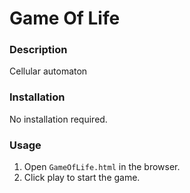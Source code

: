 # Game Of Life

### Description

Сellular automaton

### Installation

No installation required.

### Usage

1. Open `GameOfLife.html` in the browser.
2. Click play to start the game.
